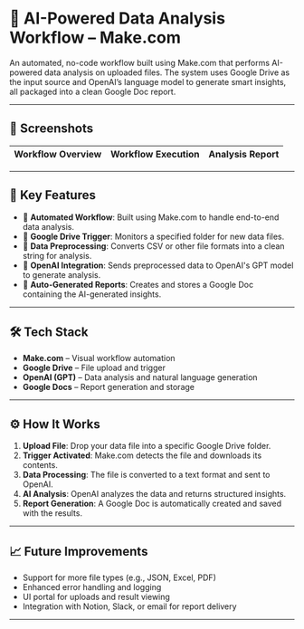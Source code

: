 # 🚀 AI-Powered Data Analysis Workflow – Make.com

An automated, no-code workflow built using Make.com that performs AI-powered data analysis on uploaded files. The system uses Google Drive as the input source and OpenAI’s language model to generate smart insights, all packaged into a clean Google Doc report.

---

## 📸 Screenshots

| Workflow Overview | Workflow Execution | Analysis Report |
|-------------------|--------------------|------------------|


---

## 🧠 Key Features

- 🔄 **Automated Workflow**: Built using Make.com to handle end-to-end data analysis.
- 📁 **Google Drive Trigger**: Monitors a specified folder for new data files.
- 🧹 **Data Preprocessing**: Converts CSV or other file formats into a clean string for analysis.
- 🤖 **OpenAI Integration**: Sends preprocessed data to OpenAI's GPT model to generate analysis.
- 📝 **Auto-Generated Reports**: Creates and stores a Google Doc containing the AI-generated insights.

---

## 🛠 Tech Stack

- **Make.com** – Visual workflow automation  
- **Google Drive** – File upload and trigger  
- **OpenAI (GPT)** – Data analysis and natural language generation  
- **Google Docs** – Report generation and storage  

---

## ⚙️ How It Works

1. **Upload File**: Drop your data file into a specific Google Drive folder.
2. **Trigger Activated**: Make.com detects the file and downloads its contents.
3. **Data Processing**: The file is converted to a text format and sent to OpenAI.
4. **AI Analysis**: OpenAI analyzes the data and returns structured insights.
5. **Report Generation**: A Google Doc is automatically created and saved with the results.

---

## 📈 Future Improvements

- Support for more file types (e.g., JSON, Excel, PDF)
- Enhanced error handling and logging
- UI portal for uploads and result viewing
- Integration with Notion, Slack, or email for report delivery

---



